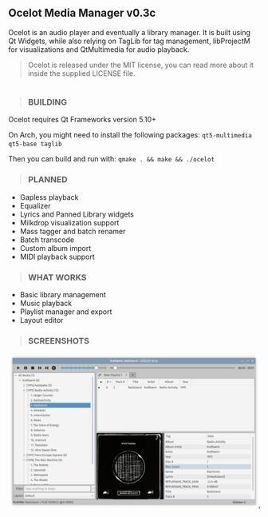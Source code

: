 ## Ocelot Media Manager v0.3c
Ocelot is an audio player and eventually a library manager.
It is built using Qt Widgets, while also relying on TagLib for tag management, libProjectM for visualizations and QtMultimedia for audio playback.

>Ocelot is released under the MIT license, you can read more about it inside the supplied LICENSE file.
#

>### <b>BUILDING</b>
Ocelot requires Qt Frameworks version 5.10+

On Arch, you might need to install the following packages:
`qt5-multimedia qt5-base taglib`

Then you can build and run with:
`qmake . && make && ./ocelot`

>### <b>PLANNED</b>

* Gapless playback
* Equalizer
* Lyrics and Panned Library widgets
* Milkdrop visualization support
* Mass tagger and batch renamer
* Batch transcode
* Custom album import
* MIDI playback support

>### <b>WHAT WORKS</b>

* Basic library management
* Music playback
* Playlist manager and export
* Layout editor

>### <b>SCREENSHOTS</b>
![alt text](https://raw.githubusercontent.com/mscatto/ocelot/master/ss.png)
